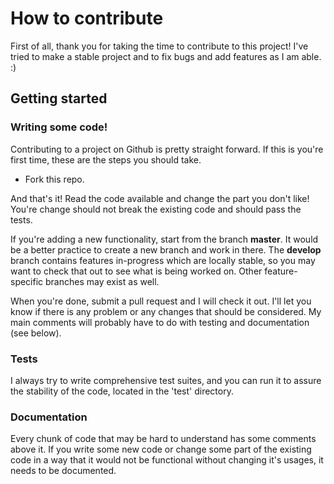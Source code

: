# How to contribute
First of all, thank you for taking the time to contribute to this project! I've tried to make a stable project and to fix bugs and add features as I am able. :)

## Getting started

### Writing some code!

Contributing to a project on Github is pretty straight forward. If this is you're first time, these are the steps you should take.

- Fork this repo.

And that's it! Read the code available and change the part you don't like! You're change should not break the existing code and should pass the tests.

If you're adding a new functionality, start from the branch **master**. It would be a better practice to create a new branch and work in there. The **develop** branch contains features in-progress which are locally stable, so you may want to check that out to see what is being worked on. Other feature-specific branches may exist as well.

When you're done, submit a pull request and I will check it out. I'll let you know if there is any problem or any changes that should be considered. My main comments will probably have to do with testing and documentation (see below).

### Tests

I always try to write comprehensive test suites, and you can run it to assure the stability of the code, located in the 'test' directory.

### Documentation

Every chunk of code that may be hard to understand has some comments above it. If you write some new code or change some part of the existing code in a way that it would not be functional without changing it's usages, it needs to be documented.
